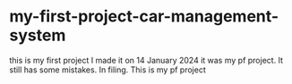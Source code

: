 # my-first-project-car-management-system
this is my first project I made it on 14 January 2024 it was my pf project. It still has some mistakes. In filing. This is my pf project
